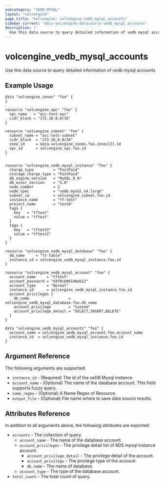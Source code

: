 ```yaml
---
subcategory: "VEDB_MYSQL"
layout: "volcengine"
page_title: "Volcengine: volcengine_vedb_mysql_accounts"
sidebar_current: "docs-volcengine-datasource-vedb_mysql_accounts"
description: |-
  Use this data source to query detailed information of vedb mysql accounts
---
```

# volcengine_vedb_mysql_accounts
Use this data source to query detailed information of vedb mysql accounts
## Example Usage
```hcl
data "volcengine_zones" "foo" {
}

resource "volcengine_vpc" "foo" {
  vpc_name   = "acc-test-vpc"
  cidr_block = "172.16.0.0/16"
}

resource "volcengine_subnet" "foo" {
  subnet_name = "acc-test-subnet"
  cidr_block  = "172.16.0.0/24"
  zone_id     = data.volcengine_zones.foo.zones[2].id
  vpc_id      = volcengine_vpc.foo.id
}


resource "volcengine_vedb_mysql_instance" "foo" {
  charge_type         = "PostPaid"
  storage_charge_type = "PostPaid"
  db_engine_version   = "MySQL_8_0"
  db_minor_version    = "3.0"
  node_number         = 2
  node_spec           = "vedb.mysql.x4.large"
  subnet_id           = volcengine_subnet.foo.id
  instance_name       = "tf-test"
  project_name        = "testA"
  tags {
    key   = "tftest"
    value = "tftest"
  }
  tags {
    key   = "tftest2"
    value = "tftest2"
  }
}

resource "volcengine_vedb_mysql_database" "foo" {
  db_name     = "tf-table"
  instance_id = volcengine_vedb_mysql_instance.foo.id
}

resource "volcengine_vedb_mysql_account" "foo" {
  account_name     = "tftest"
  account_password = "93f0cb0614Aab12"
  account_type     = "Normal"
  instance_id      = volcengine_vedb_mysql_instance.foo.id
  account_privileges {
    db_name                  = volcengine_vedb_mysql_database.foo.db_name
    account_privilege        = "Custom"
    account_privilege_detail = "SELECT,INSERT,DELETE"
  }
}

data "volcengine_vedb_mysql_accounts" "foo" {
  account_name = volcengine_vedb_mysql_account.foo.account_name
  instance_id  = volcengine_vedb_mysql_instance.foo.id
}
```
## Argument Reference
The following arguments are supported:
* `instance_id` - (Required) The id of the veDB Mysql instance.
* `account_name` - (Optional) The name of the database account. This field supports fuzzy query.
* `name_regex` - (Optional) A Name Regex of Resource.
* `output_file` - (Optional) File name where to save data source results.

## Attributes Reference
In addition to all arguments above, the following attributes are exported:
* `accounts` - The collection of query.
    * `account_name` - The name of the database account.
    * `account_privileges` - The privilege detail list of RDS mysql instance account.
        * `account_privilege_detail` - The privilege detail of the account.
        * `account_privilege` - The privilege type of the account.
        * `db_name` - The name of database.
    * `account_type` - The type of the database account.
* `total_count` - The total count of query.


